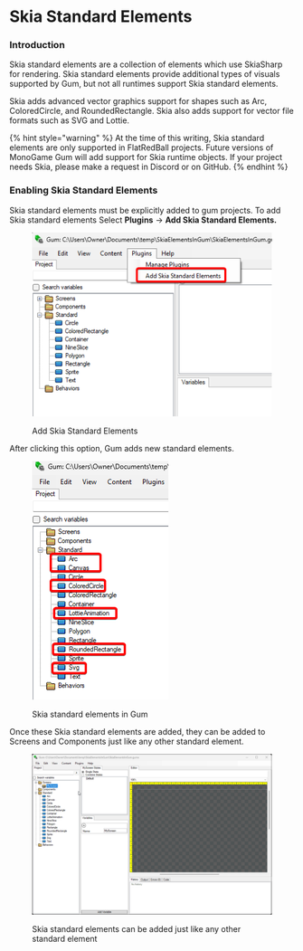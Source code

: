 # Skia Standard Elements

### Introduction

Skia standard elements are a collection of elements which use SkiaSharp for rendering. Skia standard elements provide additional types of visuals supported by Gum, but not all runtimes support Skia standard elements.

Skia adds advanced vector graphics support for shapes such as Arc, ColoredCircle, and RoundedRectangle. Skia also adds support for vector file formats such as SVG and Lottie.

{% hint style="warning" %}
At the time of this writing, Skia standard elements are only supported in FlatRedBall projects. Future versions of MonoGame Gum will add support for Skia runtime objects. If your project needs Skia, please make a request in Discord or on GitHub.
{% endhint %}

### Enabling Skia Standard Elements

Skia standard elements must be explicitly added to gum projects. To add Skia standard elements Select **Plugins** -> **Add Skia Standard Elements.**

<figure><img src="../../../.gitbook/assets/image (2) (1) (2).png" alt=""><figcaption><p>Add Skia Standard Elements</p></figcaption></figure>

After clicking this option, Gum adds new standard elements.

<figure><img src="../../../.gitbook/assets/image (1) (1) (1) (1) (2) (1) (1) (1).png" alt=""><figcaption><p>Skia standard elements in Gum</p></figcaption></figure>

Once these Skia standard elements are added, they can be added to Screens and Components just like any other standard element.

<figure><img src="../../../.gitbook/assets/26_15 46 00.gif" alt=""><figcaption><p>Skia standard elements can be added just like any other standard element</p></figcaption></figure>
